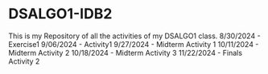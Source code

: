# DSALGO1-IDB2
This is my Repository of all the activities of my DSALGO1 class.
8/30/2024 - Exercise1
9/06/2024 - Activity1
9/27/2024 - Midterm Activity 1
10/11/2024 - Midterm Activity 2
10/18/2024 -  Midterm Activity 3
11/22/2024 - Finals Activity 2
